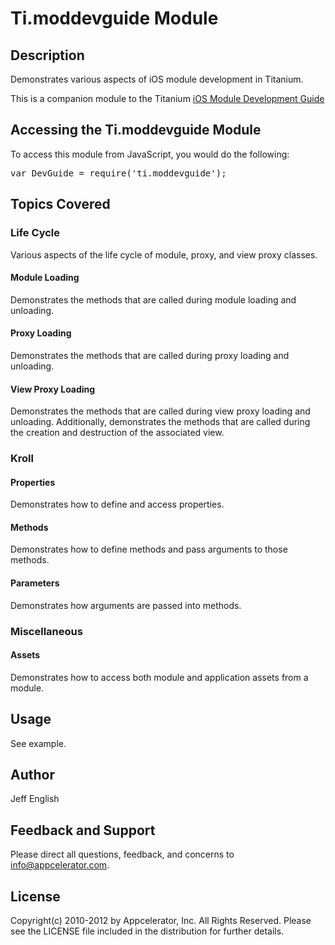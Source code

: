# Ti.moddevguide Module

## Description

Demonstrates various aspects of iOS module development in Titanium.

This is a companion module to the Titanium [iOS Module Development Guide](http://wiki.appcelerator.org/display/guides2/iOS+Module+Development+Guide)

## Accessing the Ti.moddevguide Module

To access this module from JavaScript, you would do the following:

<pre>var DevGuide = require('ti.moddevguide');</pre>

## Topics Covered

### Life Cycle

Various aspects of the life cycle of module, proxy, and view proxy classes.

#### Module Loading

Demonstrates the methods that are called during module loading and unloading.

#### Proxy Loading

Demonstrates the methods that are called during proxy loading and unloading.

#### View Proxy Loading

Demonstrates the methods that are called during view proxy loading and unloading. Additionally, demonstrates the methods that are called during the creation and destruction of the associated view.

### Kroll

#### Properties

Demonstrates how to define and access properties.

#### Methods

Demonstrates how to define methods and pass arguments to those methods.

#### Parameters

Demonstrates how arguments are passed into methods.

### Miscellaneous

#### Assets

Demonstrates how to access both module and application assets from a module.

## Usage

See example.

## Author

Jeff English

## Feedback and Support

Please direct all questions, feedback, and concerns to [info@appcelerator.com](mailto:info@appcelerator.com?subject=iOS%20moddevguide%20Module).

## License

Copyright(c) 2010-2012 by Appcelerator, Inc. All Rights Reserved. Please see the LICENSE file included in the distribution for further details.
